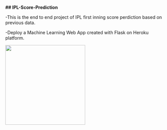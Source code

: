  **## IPL-Score-Prediction**
 
 -This is the end to end project of IPL first inning score perdiction based on previous data.
 
 -Deploy a Machine Learning Web App created with Flask on Heroku platform.
 

<img src="https://github.com/Yashwant94308/IPL-Score-Prediction/blob/master/readme_resources/ipl-first-innings-score-web-app.gif" width="250">

 
 
